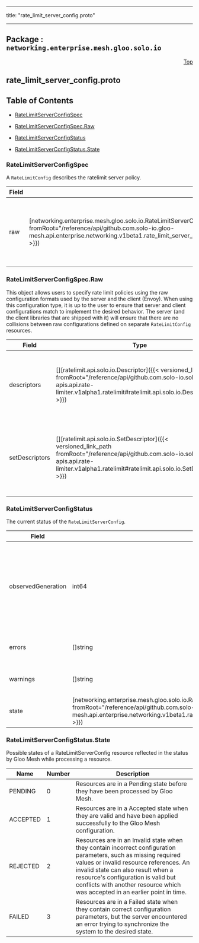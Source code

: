 
---

title: "rate_limit_server_config.proto"

---

## Package : `networking.enterprise.mesh.gloo.solo.io`



<a name="top"></a>

<a name="API Reference for rate_limit_server_config.proto"></a>
<p align="right"><a href="#top">Top</a></p>

## rate_limit_server_config.proto


## Table of Contents
  - [RateLimitServerConfigSpec](#networking.enterprise.mesh.gloo.solo.io.RateLimitServerConfigSpec)
  - [RateLimitServerConfigSpec.Raw](#networking.enterprise.mesh.gloo.solo.io.RateLimitServerConfigSpec.Raw)
  - [RateLimitServerConfigStatus](#networking.enterprise.mesh.gloo.solo.io.RateLimitServerConfigStatus)

  - [RateLimitServerConfigStatus.State](#networking.enterprise.mesh.gloo.solo.io.RateLimitServerConfigStatus.State)






<a name="networking.enterprise.mesh.gloo.solo.io.RateLimitServerConfigSpec"></a>

### RateLimitServerConfigSpec
A `RateLimitConfig` describes the ratelimit server policy.


| Field | Type | Label | Description |
| ----- | ---- | ----- | ----------- |
| raw | [networking.enterprise.mesh.gloo.solo.io.RateLimitServerConfigSpec.Raw]({{< versioned_link_path fromRoot="/reference/api/github.com.solo-io.gloo-mesh.api.enterprise.networking.v1beta1.rate_limit_server_config#networking.enterprise.mesh.gloo.solo.io.RateLimitServerConfigSpec.Raw" >}}) |  | Define a policy using the raw configuration format used by the server and the client (Envoy). |
  





<a name="networking.enterprise.mesh.gloo.solo.io.RateLimitServerConfigSpec.Raw"></a>

### RateLimitServerConfigSpec.Raw
This object allows users to specify rate limit policies using the raw configuration formats used by the server and the client (Envoy). When using this configuration type, it is up to the user to ensure that server and client configurations match to implement the desired behavior. The server (and the client libraries that are shipped with it) will ensure that there are no collisions between raw configurations defined on separate `RateLimitConfig` resources.


| Field | Type | Label | Description |
| ----- | ---- | ----- | ----------- |
| descriptors | [][ratelimit.api.solo.io.Descriptor]({{< versioned_link_path fromRoot="/reference/api/github.com.solo-io.solo-apis.api.rate-limiter.v1alpha1.ratelimit#ratelimit.api.solo.io.Descriptor" >}}) | repeated | The descriptors that will be applied to the server. {{/* Note: validation of this field disabled because it slows down cue tremendously*/}} |
  | setDescriptors | [][ratelimit.api.solo.io.SetDescriptor]({{< versioned_link_path fromRoot="/reference/api/github.com.solo-io.solo-apis.api.rate-limiter.v1alpha1.ratelimit#ratelimit.api.solo.io.SetDescriptor" >}}) | repeated | The set descriptors that will be applied to the server. {{/* Note: validation of this field disabled because it slows down cue tremendously*/}} |
  





<a name="networking.enterprise.mesh.gloo.solo.io.RateLimitServerConfigStatus"></a>

### RateLimitServerConfigStatus
The current status of the `RateLimitServerConfig`.


| Field | Type | Label | Description |
| ----- | ---- | ----- | ----------- |
| observedGeneration | int64 |  | The most recent generation observed in the the RateLimitServerConfig metadata. If the `observedGeneration` does not match `metadata.generation`, Gloo Mesh has not processed the most recent version of this resource. |
  | errors | []string | repeated | Any errors found while processing this generation of the resource. |
  | warnings | []string | repeated | Any warnings found while processing this generation of the resource. |
  | state | [networking.enterprise.mesh.gloo.solo.io.RateLimitServerConfigStatus.State]({{< versioned_link_path fromRoot="/reference/api/github.com.solo-io.gloo-mesh.api.enterprise.networking.v1beta1.rate_limit_server_config#networking.enterprise.mesh.gloo.solo.io.RateLimitServerConfigStatus.State" >}}) |  | The current state of the RateLimitServerConfig. |
  




 <!-- end messages -->


<a name="networking.enterprise.mesh.gloo.solo.io.RateLimitServerConfigStatus.State"></a>

### RateLimitServerConfigStatus.State
Possible states of a RateLimitServerConfig resource reflected in the status by Gloo Mesh while processing a resource.

| Name | Number | Description |
| ---- | ------ | ----------- |
| PENDING | 0 | Resources are in a Pending state before they have been processed by Gloo Mesh. |
| ACCEPTED | 1 | Resources are in a Accepted state when they are valid and have been applied successfully to the Gloo Mesh configuration. |
| REJECTED | 2 | Resources are in an Invalid state when they contain incorrect configuration parameters, such as missing required values or invalid resource references. An invalid state can also result when a resource's configuration is valid but conflicts with another resource which was accepted in an earlier point in time. |
| FAILED | 3 | Resources are in a Failed state when they contain correct configuration parameters, but the server encountered an error trying to synchronize the system to the desired state. |


 <!-- end enums -->

 <!-- end HasExtensions -->

 <!-- end services -->

